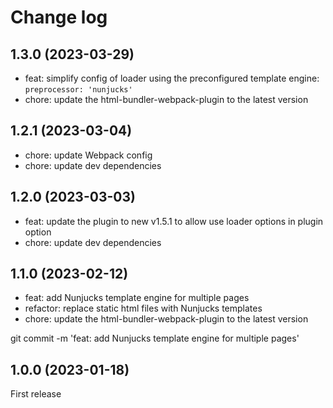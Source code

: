 # Change log

## 1.3.0 (2023-03-29)
- feat: simplify config of loader using the preconfigured template engine: `preprocessor: 'nunjucks'`
- chore: update the html-bundler-webpack-plugin to the latest version

## 1.2.1 (2023-03-04)
- chore: update Webpack config
- chore: update dev dependencies

## 1.2.0 (2023-03-03)
- feat: update the plugin to new v1.5.1 to allow use loader options in plugin option
- chore: update dev dependencies

## 1.1.0 (2023-02-12)
- feat: add Nunjucks template engine for multiple pages
- refactor: replace static html files with Nunjucks templates
- chore: update the html-bundler-webpack-plugin to the latest version

git commit -m 'feat: add Nunjucks template engine for multiple pages'
## 1.0.0 (2023-01-18)
First release
